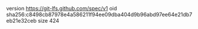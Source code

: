 version https://git-lfs.github.com/spec/v1
oid sha256:c8498cb87978e4a586211f94ee09dba404d9b96abd97ee64e21db7eb21e32ceb
size 424
